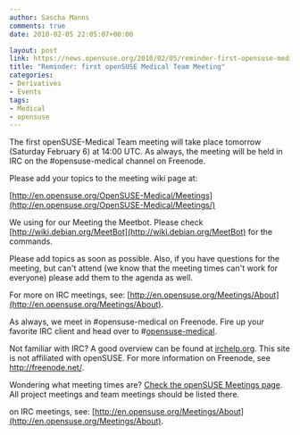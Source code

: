 ```yaml
---
author: Sascha Manns
comments: true
date: 2010-02-05 22:05:07+00:00

layout: post
link: https://news.opensuse.org/2010/02/05/reminder-first-opensuse-medical-team-meeting/
title: "Reminder: first openSUSE Medical Team Meeting"
categories:
- Derivatives
- Events
tags:
- Medical
- opensuse
---
```

The first openSUSE-Medical Team meeting will take place tomorrow    (Saturday February 6) at 14:00 UTC. As always, the meeting will be held   in IRC on the #opensuse-medical channel on Freenode.

Please add your topics to the meeting wiki page at:

[http://en.opensuse.org/OpenSUSE-Medical/Meetings](http://en.opensuse.org/OpenSUSE-Medical/Meetings/)

We using for our Meeting the Meetbot. Please check [http://wiki.debian.org/MeetBot](http://wiki.debian.org/MeetBot) for the commands.

Please add topics as soon as possible. Also, if you have questions   for the meeting, but can't attend (we know that the meeting times can't   work for everyone) please add them to the agenda as well.

For more on IRC meetings, see: [http://en.opensuse.org/Meetings/About](http://en.opensuse.org/Meetings/About).

As always, we meet in #opensuse-medical on Freenode. Fire up your   favorite IRC client and head over to #[opensuse-medical](irc://irc.freenode.net/opensuse-medical).

Not familiar with IRC? A good overview can be found at [irchelp.org](http://www.irchelp.org/).   This site is not affiliated with openSUSE. For more information on   Freenode, see http://freenode.net/.

Wondering what meeting times are? [Check the openSUSE Meetings   page](http://en.opensuse.org/Meetings). All project meetings and team meetings should be listed there.

on IRC meetings, see: [http://en.opensuse.org/Meetings/About](http://en.opensuse.org/Meetings/About).		
